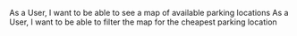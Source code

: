 As a User, I want to be able to see a map of available parking locations
As a User, I want to be able to filter the map for the cheapest parking location
